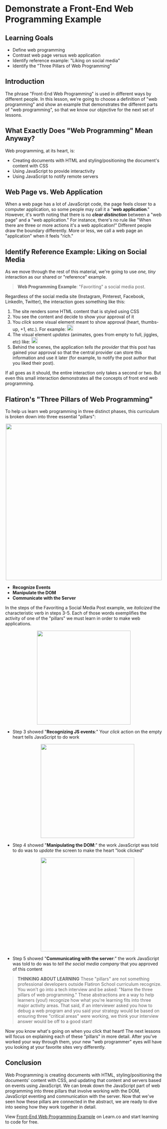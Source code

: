 # Demonstrate a Front-End Web Programming Example

## Learning Goals

- Define web programming
- Contrast web page versus web application
- Identify reference example: "Liking on social media"
- Identify the "Three Pillars of Web Programming"

## Introduction

The phrase "Front-End Web Programming" is used in different ways by different
people. In this lesson, we're going to choose a definition of "web programming"
and show an example that demonstrates the different parts of "web programming",
so that we know our objective for the next set of lessons.

## What Exactly Does "Web Programming" Mean Anyway?

Web programming, at its heart, is:

* Creating documents with HTML and styling/positioning the document's content
  with CSS
* Using JavaScript to provide interactivity
* Using JavaScript to notify remote servers

## Web Page vs. Web Application

When a web page has a lot of JavaScript code, the page feels closer to a
computer application, so some people may call it a "**web application**." 
However, it's worth noting that there is no _**clear distinction**_ between a 
"web page" and a "web application." For instance, there's no rule like "When 
there are three or more actions it's a web application!" Different people draw the
boundary differently. More or less, we call a web page an "application" when it
feels "rich."

## Identify Reference Example: Liking on Social Media

As we move through the rest of this material, we're going to use _one, tiny_
interaction as our shared or "reference" example.

> **Web Programming Example**: "Favoriting" a social media post.

Regardless of the social media site (Instagram, Pinterest, Facebook, LinkedIn,
Twitter), the interaction goes something like this:

1. The site renders some HTML content that is styled using CSS
2. You see the content and decide to show your approval of it
3. You _click_ some visual element meant to show approval (heart,
   thumbs-up, +1, etc.). For example: <img src="https://curriculum-content.s3.amazonaws.com/fewpjs/fewpjs-fewp-example/Image_30_SocMediaCropped.png" height="20" alt="Twitter empty heart">
4. The visual element _updates_ (animates, goes from empty to full, jiggles, etc) like:  <img src="https://curriculum-content.s3.amazonaws.com/fewpjs/fewpjs-fewp-example/Image_30_SocMediaCropped1.png" height="20" alt="Twitter full heart">
5. Behind the scenes, the application _tells the provider_ that this
   post has gained your approval so that the central provider can store
   this information and use it later (for example, to notify the post 
   author that you liked their post).

If all goes as it should, the entire interaction only takes a second or two.
But even this small interaction demonstrates all the concepts of front end web
programming.

## Flatiron's "Three Pillars of Web Programming"

To help us learn web programming in three distinct phases, this curriculum is
broken down into three essential "pillars":

<p align="center">
  <img src="https://curriculum-content.s3.amazonaws.com/fewpjs/fewpjs-fewp-example/Image_31_ThreePillarsConcept.png" width="500">
</p>

- **Recognize Events**
- **Manipulate the DOM**
- **Communicate with the Server**

In the steps of the Favoriting a Social Media Post example, we _italicized_
the characteristic verb in steps 3-5. Each of those words exemplifies the
activity of one of the "pillars" we must learn in order to make web
applications.
    <p align="center">
      <img src="https://curriculum-content.s3.amazonaws.com/fewpjs/fewpjs-fewp-example/Image_31_RecognizeEvents.png" width="300">
    </p>
  - Step 3 showed "**Recognizing JS events**:" Your _click_ action on the empty
    heart tells JavaScript to do work
    <p align="center">
      <img src="https://curriculum-content.s3.amazonaws.com/fewpjs/fewpjs-fewp-example/Image_31_ManipulateDOM.png" width="300">
    </p>
  - Step 4 showed "**Manipulating the DOM**:" the work JavaScript was told to
    do was to _update_ the screen to make the heart "look clicked"
    <p align="center">
      <img src="https://curriculum-content.s3.amazonaws.com/fewpjs/fewpjs-fewp-example/Image_31_CommServer.png" width="300">
    </p>
  - Step 5 showed "**Communicating with the server**:" the work JavaScript was
    told to do was to _tell the social media company_ that you approved of this
    content

> **THINKING ABOUT LEARNING** These "pillars" are not something professional
> developers outside Flatiron School curriculum recognize. You won't go into a
> tech interview and be asked: "Name the three pillars of web programming."
> These abstractions are a way to help learners (you!) recognize how what
> you're learning fits into three major activity areas. That said, if an
> interviewer asked you how to debug a web program and you said your strategy
> would be based on ensuring three "critical areas" were working, we think your
> interview answer would be off to a good start!

Now you know what's going on when you click that heart! The next lessons will
focus on explaining each of these "pillars" in more detail. After you've worked
your way through them, your new "web programmer" eyes will have you looking at
your favorite sites very differently.

## Conclusion

Web Programming is creating documents with HTML, styling/positioning the
documents' content with CSS, and updating that content and servers based on
events using JavaScript. We can break down the JavaScript part of web
programming into three pillars that involve working with the DOM, JavaScript
eventing and communication with the server. Now that we've seen how these
pillars are connected in the abstract, we are ready to dive into seeing how
they work together in detail.

<p class='util--hide'>View <a href='https://learn.co/lessons/fewpjs-fewp-example'>Front-End Web Programming Example</a> on Learn.co and start learning to code for free.</p>
